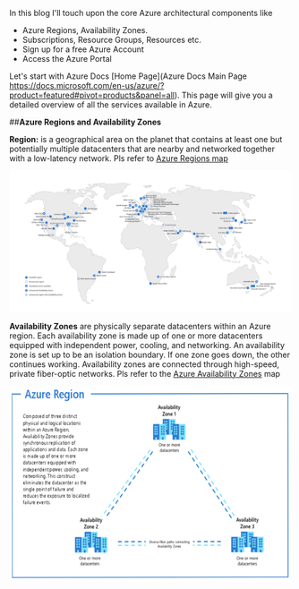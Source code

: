 In this blog I'll touch upon the core Azure architectural components like 

- Azure Regions, Availability Zones.
- Subscriptions, Resource Groups, Resources etc.
- Sign up for a free Azure Account
- Access the Azure Portal

Let's start with Azure Docs [Home Page](Azure Docs Main Page https://docs.microsoft.com/en-us/azure/?product=featured#pivot=products&panel=all). This page will give you a detailed overview of all the services available in Azure.


##**Azure Regions and Availability Zones**

**Region:** is a geographical area on the planet that contains at least one but potentially multiple datacenters that are nearby and networked together with a low-latency network. Pls refer to [Azure Regions map](https://azure.microsoft.com/en-us/global-infrastructure/geographies/)

<img src="./images/azure-regions.jpg">

**Availability Zones** are physically separate datacenters within an Azure region. Each availability zone is made up of one or more datacenters equipped with independent power, cooling, and networking. An availability zone is set up to be an isolation boundary. If one zone goes down, the other continues working. Availability zones are connected through high-speed, private fiber-optic networks. Pls refer to the [Azure Availability Zones](https://docs.microsoft.com/en-us/azure/availability-zones/az-region) map

<img src="./images/azure-azs.jpg" width="650" height="350" />








